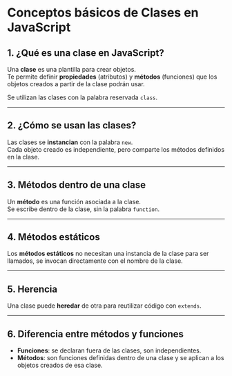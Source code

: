 # Conceptos básicos de Clases en JavaScript

## 1. ¿Qué es una clase en JavaScript?
Una **clase** es una plantilla para crear objetos.  
Te permite definir **propiedades** (atributos) y **métodos** (funciones) que los objetos creados a partir de la clase podrán usar.  

Se utilizan las clases con la palabra reservada `class`.

---

## 2. ¿Cómo se usan las clases?
Las clases se **instancian** con la palabra `new`.  
Cada objeto creado es independiente, pero comparte los métodos definidos en la clase.

---

## 3. Métodos dentro de una clase
Un **método** es una función asociada a la clase.  
Se escribe dentro de la clase, sin la palabra `function`.

---

## 4. Métodos estáticos
Los **métodos estáticos** no necesitan una instancia de la clase para ser llamados, se invocan directamente con el nombre de la clase.

---

## 5. Herencia
Una clase puede **heredar** de otra para reutilizar código con `extends`.

---

## 6. Diferencia entre métodos y funciones
- **Funciones**: se declaran fuera de las clases, son independientes.  
- **Métodos**: son funciones definidas dentro de una clase y se aplican a los objetos creados de esa clase.
